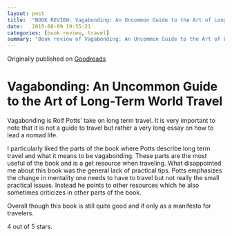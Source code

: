 ```yaml
---
layout: post
title:  "BOOK REVIEW: Vagabonding: An Uncommon Guide to the Art of Long-Term World Travel"
date:   2015-08-09 19:35:21
categories: [book review, travel]
summary: "Book review of Vagabonding: An Uncommon Guide to the Art of Long-Term World Travel by Rolf Potts."
---
```

Originally published on [Goodreads](https://www.goodreads.com/review/show/1119332828)

# Vagabonding: An Uncommon Guide to the Art of Long-Term World Travel
Vagabonding is Rolf Potts' take on long term travel. It is very important to note that it is not a guide to travel but rather a very long essay on how to lead a nomad life.

I particularly liked the parts of the book where Potts describe long term travel and what it means to be vagabonding. These parts are the most useful of the book and is a get resource when traveling.
What disappointed me about this book was the general lack of practical tips. Potts emphasizes the change in mentality one needs to have to travel but not really the small practical issues. Instead he points to other resources which he also sometimes criticizes in other parts of the book.

Overall though this book is still quite good and if only as a manifesto for travelers.

4 out of 5 stars.
